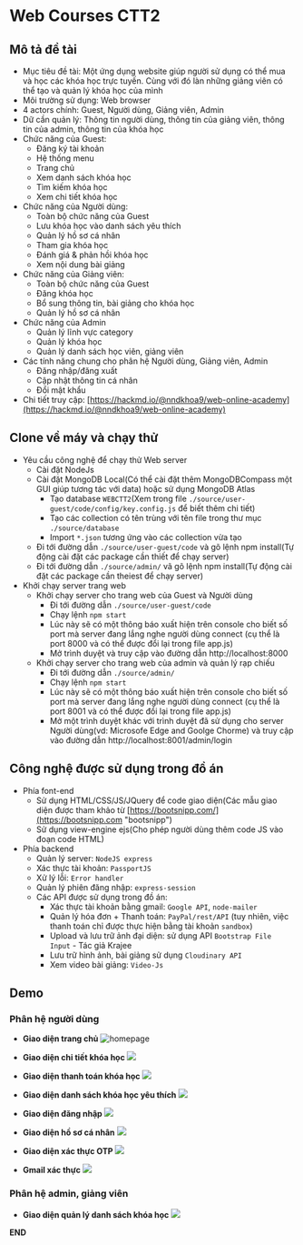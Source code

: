 # Web Courses CTT2

## Mô tả đề tài
- Mục tiêu đề tài: Một ứng dụng website giúp người sử dụng có thể mua và học các khóa học trực tuyến. Cùng với đó làn những giảng viên có thể tạo và quản lý khóa học của mình
- Môi trường sử dụng: Web browser
- 4 actors chính: Guest, Người dùng, Giảng viên, Admin
- Dữ cần quản lý: Thông tin người dùng, thông tin của giảng viên, thông tin của admin, thông tin của khóa học
- Chức năng của Guest:
    - Đăng ký tài khoản
    - Hệ thống menu
    - Trang chủ
    - Xem danh sách khóa học
    - Tìm kiếm khóa học
    - Xem chi tiết khóa học 
- Chức năng của Người dùng:
    - Toàn bộ chức năng của Guest
    - Lưu khóa học vào danh sách yêu thích
    - Quản lý hồ sơ cá nhân
    - Tham gia khóa học
    - Đánh giá & phản hồi khóa học
    - Xem nội dung bài giảng
- Chức năng của Giảng viên:
    - Toàn bộ chức năng của Guest
    - Đăng khóa học
    - Bổ sung thông tin, bài giảng cho khóa học
    - Quản lý hồ sơ cá nhân
- Chức năng của Admin
    - Quản lý lĩnh vực category
    - Quản lý khóa học
    - Quản lý danh sách học viên, giảng viên
- Các tính năng chung cho phân hệ Người dùng, Giảng viên, Admin
    - Đăng nhập/đăng xuất
    - Cập nhật thông tin cá nhân
    - Đổi mật khẩu
- Chi tiết truy cập: [https://hackmd.io/@nndkhoa9/web-online-academy](https://hackmd.io/@nndkhoa9/web-online-academy)

## Clone về máy và chạy thử
- Yêu cầu công nghệ để chạy thử Web server
    - Cài đặt NodeJs
    - Cài đặt MongoDB Local(Có thể cài đặt thêm MongoDBCompass một GUI giúp tương tác với data) hoặc sử dụng MongoDB Atlas
        - Tạo database `WEBCTT2`(Xem trong file `./source/user-guest/code/config/key.config.js` để biết thêm chi tiết)
        - Tạo các collection có tên trùng với tên file trong thư mục `./source/database`
        - Import `*.json` tương ứng vào các collection vừa tạo
    - Đi tới đường dẫn `./source/user-guest/code` và gõ lệnh npm install(Tự động cài đặt các package cần thiết để chạy server)
    - Đi tới đường dẫn `./source/admin/` vã gõ lệnh npm install(Tự động cài đặt các package cần theiest để chạy server)
- Khởi chạy server trang web
    - Khởi chạy server cho trang web của Guest và Người dùng
        - Đi tới đường dẫn `./source/user-guest/code`
        - Chạy lệnh `npm start`
        - Lúc này sẽ có một thông báo xuất hiện trên console cho biết số port mà server đang lắng nghe người dùng connect (cụ thể là port 8000 và có thể được đổi lại trong file app.js)
        - Mở trình duyệt và truy cập vào đường dẫn http://localhost:8000
    - Khởi chạy server cho trang web của admin và quản lý rạp chiếu
        - Đi tới đường dẫn `./source/admin/`
        - Chạy lệnh `npm start`
        - Lúc này sẽ có một thông báo xuất hiện trên console cho biết số port mà server đang lắng nghe người dùng connect (cụ thể là port 8001 và có thể được đổi lại trong file app.js)
        - Mở một trình duyệt khác với trình duyệt đã sử dụng cho server Người dùng(vd: Microsofe Edge and Goolge Chorme) và truy cập vào đường dẫn http://localhost:8001/admin/login

## Công nghệ được sử dụng trong đồ án
- Phía font-end
    - Sử dụng HTML/CSS/JS/JQuery để code giao diện(Các mẫu giao diện được tham khảo từ [https://bootsnipp.com/](https://bootsnipp.com
    "bootsnipp")
    - Sử dụng view-engine ejs(Cho phép người dùng thêm code JS vào đoạn code HTML) 
- Phía backend
    - Quản lý server: `NodeJS express`
    - Xác thực tài khoản: `PassportJS`
    - Xử lý lỗi: `Error handler` 
    - Quản lý phiên đăng nhập: `express-session` 
    - Các API được sử dụng trong đồ án:
        - Xác thực tài khoản bằng gmail: `Google API`, `node-mailer`
        - Quản lý hóa đơn + Thanh toán: `PayPal/rest/API` (tuy nhiên, việc thanh toán chỉ được thực hiện bằng tài khoản `sandbox`)
        - Upload và lưu trữ ảnh đại diện: sử dụng API `Bootstrap File Input` - Tác giả Krajee
        - Lưu trữ hình ảnh, bài giảng sử dụng `Cloudinary API`
        - Xem video bài giảng: `Video-Js`

## **Demo**
### Phân hệ người dùng
- **Giao diện trang chủ**
    ![](https://res.cloudinary.com/teamwebctt2/image/upload/v1613295430/webctt2/readme/home_page_aymjlz.png
    "homepage")

- **Giao diện chi tiết khóa học**
    ![](https://res.cloudinary.com/teamwebctt2/image/upload/v1613295430/webctt2/readme/detail_rph8vz.png)

- **Giao diện thanh toán khóa học**
    ![](https://res.cloudinary.com/teamwebctt2/image/upload/v1613295429/webctt2/readme/hoadon_wl9pzr.png)

- **Giao diện danh sách khóa học yêu thích**
    ![](https://res.cloudinary.com/teamwebctt2/image/upload/v1613295431/webctt2/readme/wish-list_yllfvr.png)

- **Giao diện đăng nhập**
    ![](https://res.cloudinary.com/teamwebctt2/image/upload/v1613295429/webctt2/readme/login_m8gru8.png)

- **Giao diện hồ sơ cá nhân**
    ![](https://res.cloudinary.com/teamwebctt2/image/upload/v1613295429/webctt2/readme/hoso_bk5i5o.png)

- **Giao diện xác thực OTP**
    ![](https://res.cloudinary.com/teamwebctt2/image/upload/v1613295429/webctt2/readme/otp_kwsk9z.png)

- **Gmail xác thực**
    ![](https://res.cloudinary.com/teamwebctt2/image/upload/v1613295429/webctt2/readme/gmail_rltetu.png)

### Phân hệ admin, giảng viên
- **Giao diện quản lý danh sách khóa học**
    ![](https://res.cloudinary.com/teamwebctt2/image/upload/v1613295430/webctt2/readme/qldanhsachkhoahoc_sl2waj.png)

  
**END**
